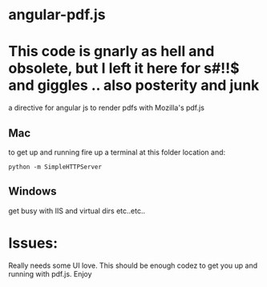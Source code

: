angular-pdf.js
==============

# This code is gnarly as hell and obsolete, but I left it here for s#!!$ and giggles .. also posterity and junk

a directive for angular js to render pdfs with Mozilla's pdf.js

## Mac

to get up and running fire up a terminal at this folder location and:

```python -m SimpleHTTPServer```

## Windows

get busy with IIS and virtual dirs etc..etc..

# Issues:

Really needs some UI love. This should be enough codez to get you up and running with pdf.js. Enjoy
